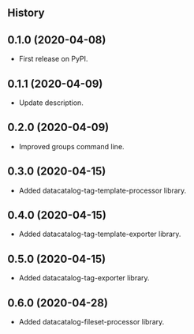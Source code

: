 ## History


0.1.0 (2020-04-08)
------------------

* First release on PyPI.

0.1.1 (2020-04-09)
------------------

* Update description.

0.2.0 (2020-04-09)
------------------

* Improved groups command line.

0.3.0 (2020-04-15)
------------------

* Added datacatalog-tag-template-processor library.

0.4.0 (2020-04-15)
------------------

* Added datacatalog-tag-template-exporter library.

0.5.0 (2020-04-15)
------------------

* Added datacatalog-tag-exporter library.

0.6.0 (2020-04-28)
------------------

* Added datacatalog-fileset-processor library.